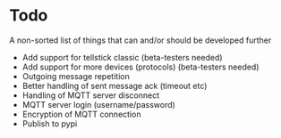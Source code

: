 # Todo

A non-sorted list of things that can and/or should be developed further

* Add support for tellstick classic (beta-testers needed)
* Add support for more devices (protocols) (beta-testers needed)
* Outgoing message repetition
* Better handling of sent message ack (timeout etc)
* Handling of MQTT server disconnect
* MQTT server login (username/password)
* Encryption of MQTT connection
* Publish to pypi
